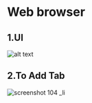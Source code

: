 # Web browser
## 1.UI
![alt text](https://user-images.githubusercontent.com/22167688/30001449-4b4813c4-90ac-11e7-9e12-296db2167680.png)
## 2.To Add Tab
![screenshot 104 _li](https://user-images.githubusercontent.com/22167688/30001478-30dac184-90ad-11e7-9113-05ba99b20fd6.jpg)
